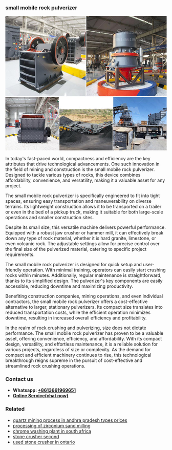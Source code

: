 <h3>small mobile rock pulverizer</h3><img src='1708498349.jpg' alt=''><p>In today's fast-paced world, compactness and efficiency are the key attributes that drive technological advancements. One such innovation in the field of mining and construction is the small mobile rock pulverizer. Designed to tackle various types of rocks, this device combines affordability, convenience, and versatility, making it a valuable asset for any project.</p><p>The small mobile rock pulverizer is specifically engineered to fit into tight spaces, ensuring easy transportation and maneuverability on diverse terrains. Its lightweight construction allows it to be transported on a trailer or even in the bed of a pickup truck, making it suitable for both large-scale operations and smaller construction sites.</p><p>Despite its small size, this versatile machine delivers powerful performance. Equipped with a robust jaw crusher or hammer mill, it can effectively break down any type of rock material, whether it is hard granite, limestone, or even volcanic rock. The adjustable settings allow for precise control over the final size of the pulverized material, catering to specific project requirements.</p><p>The small mobile rock pulverizer is designed for quick setup and user-friendly operation. With minimal training, operators can easily start crushing rocks within minutes. Additionally, regular maintenance is straightforward, thanks to its simplified design. The pulverizer's key components are easily accessible, reducing downtime and maximizing productivity.</p><p>Benefiting construction companies, mining operations, and even individual contractors, the small mobile rock pulverizer offers a cost-effective alternative to larger, stationary pulverizers. Its compact size translates into reduced transportation costs, while the efficient operation minimizes downtime, resulting in increased overall efficiency and profitability.</p><p>In the realm of rock crushing and pulverizing, size does not dictate performance. The small mobile rock pulverizer has proven to be a valuable asset, offering convenience, efficiency, and affordability. With its compact design, versatility, and effortless maintenance, it is a reliable solution for various projects, regardless of size or complexity. As the demand for compact and efficient machinery continues to rise, this technological breakthrough reigns supreme in the pursuit of cost-effective and streamlined rock crushing operations.</p><h3>Contact us</h3><ul><li><strong>Whatsapp:&nbsp;<a href="https://wa.me/8613661969651">+8613661969651</a></strong></li><li><a href="https://swt.shibang-china.com/?git&amp;zhl&amp;small mobile rock pulverizer"><strong>Online Service(chat now)</strong></a></li></ul><h3>Related</h3><ul><li><a href='quartz mining process in andhra pradesh types prices.md'>quartz mining process in andhra pradesh types prices</a></li><li><a href='processing of zirconium sand milling.md'>processing of zirconium sand milling</a></li><li><a href='chrome washing plant in south africa.md'>chrome washing plant in south africa</a></li><li><a href='stone crusher second.md'>stone crusher second</a></li><li><a href='used stone crusher in ontario.md'>used stone crusher in ontario</a></li></ul>